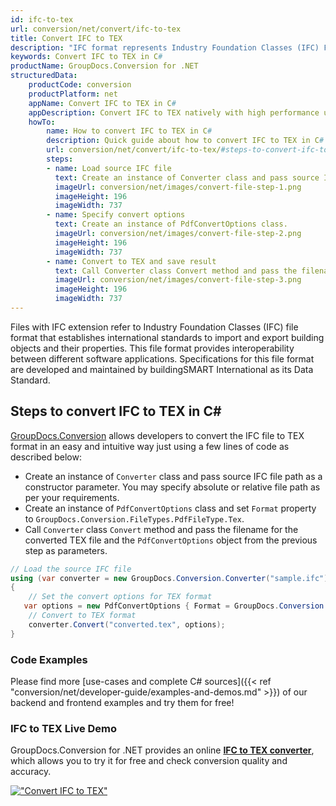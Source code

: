 ```yaml
---
id: ifc-to-tex
url: conversion/net/convert/ifc-to-tex
title: Convert IFC to TEX
description: "IFC format represents Industry Foundation Classes (IFC) File Format with .ifc extension. Learn how to convert IFC to TEX file programmatically in C# language using GroupDocs.Conversion for .NET library."
keywords: Convert IFC to TEX in C#
productName: GroupDocs.Conversion for .NET
structuredData:
    productCode: conversion
    productPlatform: net
    appName: Convert IFC to TEX in C#
    appDescription: Convert IFC to TEX natively with high performance using C# language and server side GroupDocs.Conversion for .NET APIs, without the use of any software like Microsoft or Open Office.
    howTo:
        name: How to convert IFC to TEX in C# 
        description: Quick guide about how to convert IFC to TEX in C# with high performance and accuracy.
        url: conversion/net/convert/ifc-to-tex/#steps-to-convert-ifc-to-tex-in-c
        steps:
        - name: Load source IFC file 
          text: Create an instance of Converter class and pass source IFC file path as a constructor parameter. You may specify absolute or relative file path as per your requirements. 
          imageUrl: conversion/net/images/convert-file-step-1.png
          imageHeight: 196
          imageWidth: 737
        - name: Specify convert options 
          text: Create an instance of PdfConvertOptions class.
          imageUrl: conversion/net/images/convert-file-step-2.png
          imageHeight: 196
          imageWidth: 737
        - name: Convert to TEX and save result 
          text: Call Converter class Convert method and pass the filename for the converted HTML file and the PdfConvertOptions object from the previous step as parameters.
          imageUrl: conversion/net/images/convert-file-step-3.png
          imageHeight: 196
          imageWidth: 737
---
```


Files with IFC extension refer to  Industry Foundation Classes (IFC) file format that establishes international standards to import and export building objects and their properties. This file format provides interoperability between different software applications. Specifications for this file format are developed and maintained by buildingSMART International as its Data Standard.

## Steps to convert IFC to TEX in C#

[GroupDocs.Conversion](https://products.groupdocs.com/conversion/net) allows developers to convert the IFC file to TEX format in an easy and intuitive way just using a few lines of code as described below:

* Create an instance of `Converter` class and pass source IFC file path as a constructor parameter. You may specify absolute or relative file path as per your requirements. 
* Create an instance of `PdfConvertOptions` class and set `Format` property to `GroupDocs.Conversion.FileTypes.PdfFileType.Tex`.
* Call `Converter` class `Convert` method and pass the filename for the converted TEX file and the `PdfConvertOptions` object from the previous step as parameters.

```csharp
// Load the source IFC file
using (var converter = new GroupDocs.Conversion.Converter("sample.ifc"))
{
    // Set the convert options for TEX format
   var options = new PdfConvertOptions { Format = GroupDocs.Conversion.FileTypes.PdfFileType.Tex };
    // Convert to TEX format
    converter.Convert("converted.tex", options);
}
```

### Code Examples

Please find more [use-cases and complete C# sources]({{< ref "conversion/net/developer-guide/examples-and-demos.md" >}}) of our backend and frontend examples and try them for free!

### IFC to TEX Live Demo

GroupDocs.Conversion for .NET provides an online [**IFC to TEX converter**](https://products.groupdocs.app/conversion/ifc-to-tex), which allows you to try it for free and check conversion quality and accuracy.

[!["Convert IFC to TEX"](conversion/net/images/convert-to-tex/convert-ifc-to-tex.png)](https://products.groupdocs.app/conversion/ifc-to-tex)